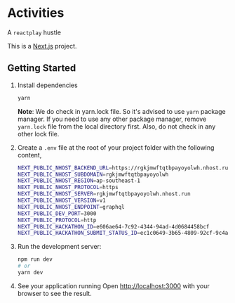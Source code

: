 # Activities
A `reactplay` hustle

This is a [Next.js](https://nextjs.org/) project.

## Getting Started

1. Install dependencies
    ```bash
    yarn
    ```
    **Note**: We do check in yarn.lock file. So it's advised to use `yarn` package manager. If you need to use any other package manager, remove `yarn.lock` file from the local directory first. Also, do not check in any other lock file.
2. Create a `.env` file at the root of your project folder with the following content,

    ```bash
    NEXT_PUBLIC_NHOST_BACKEND_URL=https://rgkjmwftqtbpayoyolwh.nhost.run
    NEXT_PUBLIC_NHOST_SUBDOMAIN=rgkjmwftqtbpayoyolwh
    NEXT_PUBLIC_NHOST_REGION=ap-southeast-1
    NEXT_PUBLIC_NHOST_PROTOCOL=https
    NEXT_PUBLIC_NHOST_SERVER=rgkjmwftqtbpayoyolwh.nhost.run
    NEXT_PUBLIC_NHOST_VERSION=v1
    NEXT_PUBLIC_NHOST_ENDPOINT=graphql
    NEXT_PUBLIC_DEV_PORT=3000
    NEXT_PUBLIC_PROTOCOL=http
    NEXT_PUBLIC_HACKATHON_ID=e606ae64-7c92-4344-94ad-4d0684458bcf
    NEXT_PUBLIC_HACKATHON_SUBMIT_STATUS_ID=ec1c0649-3b65-4809-92cf-9c4a6abdff1b
    ```
3. Run the development server:

    ```bash
    npm run dev
    # or
    yarn dev
    ```

4. See your application running
    Open [http://localhost:3000](http://localhost:3000) with your browser to see the result.
